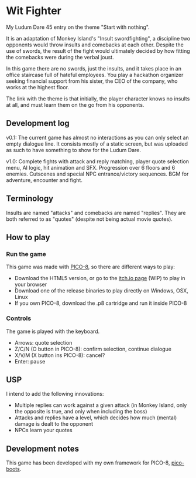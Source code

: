 # Wit Fighter

My Ludum Dare 45 entry on the theme "Start with nothing".

It is an adaptation of Monkey Island's "Insult swordfighting", a discipline two opponents would throw insults and comebacks at each other. Despite the use of swords, the result of the fight would ultimately decided by how fitting the comebacks were during the verbal joust.

In this game there are no swords, just the insults, and it takes place in an office staircase full of hateful employees. You play a hackathon organizer seeking financial support from his sister, the CEO of the company, who works at the highest floor.

The link with the theme is that initially, the player character knows no insults at all, and must learn them on the go from his opponents.

## Development log

v0.1: The current game has almost no interactions as you can only select an empty dialogue line. It consists mostly of a static screen, but was uploaded as such to have something to show for the Ludum Dare.

v1.0: Complete fights with attack and reply matching, player quote selection menu, AI logic, hit animation and SFX. Progression over 6 floors and 6 enemies. Cutscenes and special NPC entrance/victory sequences. BGM for adventure, encounter and fight.

## Terminology

Insults are named "attacks" and comebacks are named "replies". They are both referred to as "quotes" (despite not being actual movie quotes).

## How to play

### Run the game

This game was made with [PICO-8](https://www.lexaloffle.com/pico-8.php), so there are different ways to play:
- Download the HTML5 version, or go to the [itch.io page](https://hsandt.itch.io/wit-fighter) (WIP) to play in your browser
- Download one of the release binaries to play directly on Windows, OSX, Linux
- If you own PICO-8, download the .p8 cartridge and run it inside PICO-8

### Controls

The game is played with the keyboard.

- Arrows: quote selection
- Z/C/N (O button in PICO-8): confirm selection, continue dialogue
- X/V/M (X button ins PICO-8): cancel?
- Enter: pause

## USP

I intend to add the following innovations:
- Multiple replies can work against a given attack (in Monkey Island, only the opposite is true, and only when including the boss)
- Attacks and replies have a level, which decides how much (mental) damage is dealt to the opponent
- NPCs learn your quotes

## Development notes

This game has been developed with my own framework for PICO-8, [pico-boots](https://github.com/hsandt/pico-boots).
